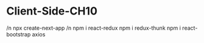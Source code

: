 # Client-Side-CH10

/n npx create-next-app 
/n npm i react-redux
npm i redux-thunk
npm i react-bootstrap
axios

